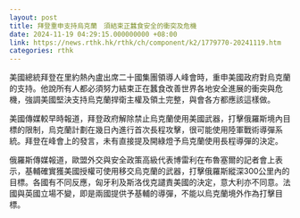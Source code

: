 ```yaml
---
layout: post
title: 拜登重申支持烏克蘭　須結束正蠶食安全的衝突及危機
date: 2024-11-19 04:29:15.000000000 +08:00
link: https://news.rthk.hk/rthk/ch/component/k2/1779770-20241119.htm
categories: rthk
---
```


美國總統拜登在里約熱內盧出席二十國集團領導人峰會時，重申美國政府對烏克蘭的支持。他說所有人都必須努力結束正在蠶食改善世界各地安全進展的衝突與危機，強調美國堅決支持烏克蘭捍衛主權及領土完整，與會各方都應該這樣做。

美國傳媒較早時報道，拜登政府解除禁止烏克蘭使用美國武器，打擊俄羅斯境內目標的限制，烏克蘭計劃在幾日內進行首次長程攻擊，很可能使用陸軍戰術導彈系統。拜登在峰會上的發言，未有直接提及開綠燈予烏克蘭使用長程導彈的決定。

俄羅斯傳媒報道，歐盟外交與安全政策高級代表博雷利在布魯塞爾的記者會上表示，基輔確實獲美國授權可使用移交烏克蘭的武器，打擊俄羅斯縱深300公里內的目標。各國有不同反應，匈牙利及斯洛伐克譴責美國的決定，意大利亦不同意。法國與英國立場不變，即是兩國提供予基輔的導彈，不能以烏克蘭境外作為打擊目標。
